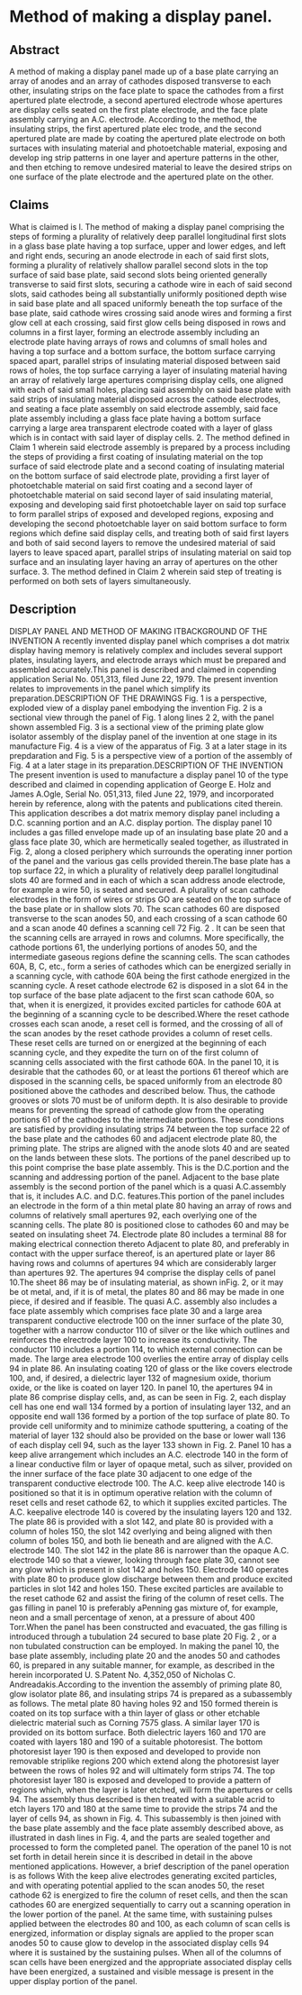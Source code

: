 # Method of making a display panel.

## Abstract
A method of making a display panel made up of a base plate carrying an array of anodes and an array of cathodes disposed transverse to each other, insulating strips on the face plate to space the cathodes from a first apertured plate electrode, a second apertured electrode whose apertures are display cells seated on the first plate electrode, and the face plate assembly carrying an A.C. electrode. According to the method, the insulating strips, the first apertured plate elec trode, and the second apertured plate are made by coating the apertured plate electrode on both surtaces with insulating material and photoetchable material, exposing and develop ing strip patterns in one layer and aperture patterns in the other, and then etching to remove undesired material to leave the desired strips on one surface of the plate electrode and the apertured plate on the other.

## Claims
What is claimed is l. The method of making a display panel comprising the steps of forming a plurality of relatively deep parallel longitudinal first slots in a glass base plate having a top surface, upper and lower edges, and left and right ends, securing an anode electrode in each of said first slots, forming a plurality of relatively shallow parallel second slots in the top surface of said base plate, said second slots being oriented generally transverse to said first slots, securing a cathode wire in each of said second slots, said cathodes being all substantially uniformly positioned depth wise in said base plate and all spaced uniformly beneath the top surface of the base plate, said cathode wires crossing said anode wires and forming a first glow cell at each crossing, said first glow cells being disposed in rows and columns in a first layer, forming an electrode assembly including an electrode plate having arrays of rows and columns of small holes and having a top surface and a bottom surface, the bottom surface carrying spaced apart, parallel strips of insulating material disposed between said rows of holes, the top surface carrying a layer of insulating material having an array of relatively large apertures comprising display cells, one aligned with each of said small holes, placing said assembly on said base plate with said strips of insulating material disposed across the cathode electrodes, and seating a face plate assembly on said electrode assembly, said face plate assembly including a glass face plate having a bottom surface carrying a large area transparent electrode coated with a layer of glass which is in contact with said layer of display cells. 2. The method defined in Claim 1 wherein said electrode assembly is prepared by a process including the steps of providing a first coating of insulating material on the top surface of said electrode plate and a second coating of insulating material on the bottom surface of said electrode plate, providing a first layer of photoetchable material on said first coating and a second layer of photoetchable material on said second layer of said insulating material, exposing and developing said first photoetchable layer on said top surface to form parallel strips of exposed and developed regions, exposing and developing the second photoetchable layer on said bottom surface to form regions which define said display cells, and treating both of said first layers and both of said second layers to remove the undesired material of said layers to leave spaced apart, parallel strips of insulating material on said top surface and an insulating layer having an array of apertures on the other surface. 3. The method defined in Claim 2 wherein said step of treating is performed on both sets of layers simultaneously.

## Description
DISPLAY PANEL AND METHOD OF MAKING ITBACKGROUND OF THE INVENTION A recently invented display panel which comprises a dot matrix display having memory is relatively complex and includes several support plates, insulating layers, and electrode arrays which must be prepared and assembled accurately.This panel is described and claimed in copending application Serial No. 051,313, filed June 22, 1979. The present invention relates to improvements in the panel which simplify its preparation.DESCRIPTION OF THE DRAWINGS Fig. 1 is a perspective, exploded view of a display panel embodying the invention Fig. 2 is a sectional view through the panel of Fig. 1 along lines 2 2, with the panel shown assembled Fig. 3 is a sectional view of the priming plate glow isolator assembly of the display panel of the invention at one stage in its manufacture Fig. 4 is a view of the apparatus of Fig. 3 at a later stage in its prepdaration and Fig. 5 is a perspective view of a portion of the assembly of Fig. 4 at a later stage in its preparation.DESCRIPTION OF THE INVENTION The present invention is used to manufacture a display panel 10 of the type described and claimed in copending application of George E. Holz and James A.Ogle, Serial No. 051,313, filed June 22, 1979, and incorporated herein by reference, along with the patents and publications cited therein. This application describes a dot matrix memory display panel including a D.C. scanning portion and an A.C. display portion. The display panel 10 includes a gas filled envelope made up of an insulating base plate 20 and a glass face plate 30, which are hermetically sealed together, as illustrated in Fig. 2, along a closed periphery which surrounds the operating inner portion of the panel and the various gas cells provided therein.The base plate has a top surface 22, in which a plurality of relatively deep parallel longitudinal slots 40 are formed and in each of which a scan address anode electrode, for example a wire 50, is seated and secured. A plurality of scan cathode electrodes in the form of wires or strips GO are seated on the top surface of the base plate or in shallow slots 70. The scan cathodes 60 are disposed transverse to the scan anodes 50, and each crossing of a scan cathode 60 and a scan anode 40 defines a scanning cell 72 Fig. 2 . It can be seen that the scanning cells are arrayed in rows and columns. More specifically, the cathode portions 61, the underlying portions of anodes 50, and the intermediate gaseous regions define the scanning cells. The scan cathodes 60A, B, C, etc., form a series of cathodes which can be energized serially in a scanning cycle, with cathode 60A being the first cathode energized in the scanning cycle. A reset cathode electrode 62 is disposed in a slot 64 in the top surface of the base plate adjacent to the first scan cathode 60A, so that, when it is energized, it provides excited particles for cathode 60A at the beginning of a scanning cycle to be described.Where the reset cathode crosses each scan anode, a reset cell is formed, and the crossing of all of the scan anodes by the reset cathode provides a column of reset cells. These reset cells are turned on or energized at the beginning of each scanning cycle, and they expedite the turn on of the first column of scanning cells associated with the first cathode 60A. In the panel 10, it is desirable that the cathodes 60, or at least the portions 61 thereof which are disposed in the scanning cells, be spaced uniformly from an electrode 80 positioned above the cathodes and described below. Thus, the cathode grooves or slots 70 must be of uniform depth. It is also desirable to provide means for preventing the spread of cathode glow from the operating portions 61 of the cathodes to the intermediate portions. These conditions are satisfied by providing insulating strips 74 between the top surface 22 of the base plate and the cathodes 60 and adjacent electrode plate 80, the priming plate. The strips are aligned with the anode slots 40 and are seated on the lands between these slots. The portions of the panel described up to this point comprise the base plate assembly. This is the D.C.portion and the scanning and addressing portion of the panel. Adjacent to the base plate assembly is the second portion of the panel which is a quasi A.C.assembly that is, it includes A.C. and D.C. features.This portion of the panel includes an electrode in the form of a thin metal plate 80 having an array of rows and columns of relatively small apertures 92, each overlying one of the scanning cells. The plate 80 is positioned close to cathodes 60 and may be seated on insulating sheet 74. Electrode plate 80 includes a terminal 88 for making electrical connection thereto Adjacent to plate 80, and preferably in contact with the upper surface thereof, is an apertured plate or layer 86 having rows and columns of apertures 94 which are considerably larger than apertures 92. The apertures 94 comprise the display cells of panel 10.The sheet 86 may be of insulating material, as shown inFig. 2, or it may be ot metal, and, if it is of metal, the plates 80 and 86 may be made in one piece, if desired and if feasible. The quasi A.C. assembly also includes a face plate assembly which comprises face plate 30 and a large area transparent conductive electrode 100 on the inner surface of the plate 30, together with a narrow conductor 110 of silver or the like which outlines and reinforces the elrectrode layer 100 to increase its conductivity. The conductor 110 includes a portion 114, to which external connection can be made. The large area electrode 100 overlies the entire array of display cells 94 in plate 86. An insulating coating 120 of glass or the like covers electrode 100, and, if desired, a dielectric layer 132 of magnesium oxide, thorium oxide, or the like is coated on layer 120. In panel 10, the apertures 94 in plate 86 comprise display cells, and, as can be seen in Fig. 2, each display cell has one end wall 134 formed by a portion of insulating layer 132, and an opposite end wall 136 formed by a portion of the top surface of plate 80. To provide cell uniformity and to minimize cathode sputtering, a coating of the material of layer 132 should also be provided on the base or lower wall 136 of each display cell 94, such as the layer 133 shown in Fig. 2. Panel 10 has a keep alive arrangement which includes an A.C. electrode 140 in the form of a linear conductive film or layer of opaque metal, such as silver, provided on the inner surface of the face plate 30 adjacent to one edge of the transparent conductive electrode 100. The A.C. keep alive electrode 140 is positioned so that it is in optimum operative relation with the column of reset cells and reset cathode 62, to which it supplies excited particles. The A.C. keepalive electrode 140 is covered by the insulating layers 120 and 132. The plate 86 is provided with a slot 142, and plate 80 is provided with a column of holes 150, the slot 142 overlying and being aligned with then column of boles 150, and both lie beneath and are aligned with the A.C. electrode 140. The slot 142 in the plate 86 is narrower than the opaque A.C. electrode 140 so that a viewer, looking through face plate 30, cannot see any glow which is present in slot 142 and holes 150. Electrode 140 operates with plate 80 to produce glow discharge between them and produce excited particles in slot 142 and holes 150. These excited particles are available to the reset cathode 62 and assist the firing of the column of reset cells. The gas filling in panel 10 is preferably aPenning gas mixture of, for example, neon and a small percentage of xenon, at a pressure of about 400 Torr.When the panel has been constructed and evacuated, the gas filling is introduced through a tubulation 24 secured to base plate 20 Fig. 2 , or a non tubulated construction can be employed. In making the panel 10, the base plate assembly, including plate 20 and the anodes 50 and cathodes 60, is prepared in any suitable manner, for example, as described in the herein incorporated U. S.Patent No. 4,352,050 of Nicholas C. Andreadakis.According to the invention the assembly of priming plate 80, glow isolator plate 86, and insulating strips 74 is prepared as a subassembly as follows. The metal plate 80 having holes 92 and 150 formed therein is coated on its top surface with a thin layer of glass or other etchable dielectric material such as Corning 7575 glass. A similar layer 170 is provided on its bottom surface. Both dielectric layers 160 and 170 are coated with layers 180 and 190 of a suitable photoresist. The bottom photoresist layer 190 is then exposed and developed to provide non removable striplike regions 200 which extend along the photoresist layer between the rows of holes 92 and will ultimately form strips 74. The top photoresist layer 180 is exposed and developed to provide a pattern of regions which, when the layer is later etched, will form the apertures or cells 94. The assembly thus described is then treated with a suitable acrid to etch layers 170 and 180 at the same time to provide the strips 74 and the layer of cells 94, as shown in Fig. 4. This subassembly is then joined with the base plate assembly and the face plate assembly described above, as illustrated in dash lines in Fig. 4, and the parts are sealed together and processed to form the completed panel. The operation of the panel 10 is not set forth in detail herein since it is described in detail in the above mentioned applications. However, a brief description of the panel operation is as follows With the keep alive electrodes generating excited particles, and with operating potential applied to the scan anodes 50, the reset cathode 62 is energized to fire the column of reset cells, and then the scan cathodes 60 are energized sequentially to carry out a scanning operation in the lower portion of the panel. At the same time, with sustaining pulses applied between the electrodes 80 and 100, as each column of scan cells is energized, information or display signals are applied to the proper scan anodes 50 to cause glow to develop in the associated display cells 94 where it is sustained by the sustaining pulses. When all of the columns of scan cells have been energized and the appropriate associated display cells have been energized, a sustained and visible message is present in the upper display portion of the panel.